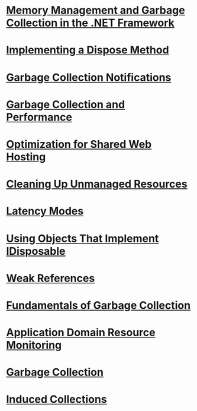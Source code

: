 # [Memory Management and Garbage Collection in the .NET Framework](memory-management-and-garbage-collection.md)
# [Implementing a Dispose Method](implementing-a-dispose-method.md)
# [Garbage Collection Notifications](garbage-collection-notifications.md)
# [Garbage Collection and Performance](garbage-collection-and-performance.md)
# [Optimization for Shared Web Hosting](optimization-for-shared-web-hosting.md)
# [Cleaning Up Unmanaged Resources](cleaning-up-unmanaged-resources.md)
# [Latency Modes](latency-modes.md)
# [Using Objects That Implement IDisposable](using-objects-that-implement-idisposable.md)
# [Weak References](weak-references.md)
# [Fundamentals of Garbage Collection](fundamentals-of-garbage-collection.md)
# [Application Domain Resource Monitoring](application-domain-resource-monitoring.md)
# [Garbage Collection](garbage-collection.md)
# [Induced Collections](induced-collections.md)
